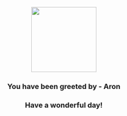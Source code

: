 <p align="center">
    <img src="https://raw.githubusercontent.com/PokeAPI/sprites/master/sprites/pokemon/304.png" width="150" height="150">
</p>
<h3 align="center">You have been greeted by - <b>Aron</b></h3>
<h3 align="center">Have a wonderful day!</h3>

